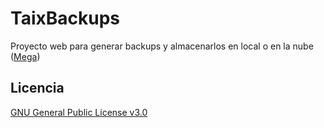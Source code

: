 # TaixBackups
Proyecto web para generar backups y almacenarlos en local o en la nube ([Mega](https://mega.io/))

## Licencia
[GNU General Public License v3.0](https://github.com/TaixMiguel/TaixBackups/blob/main/LICENSE)

